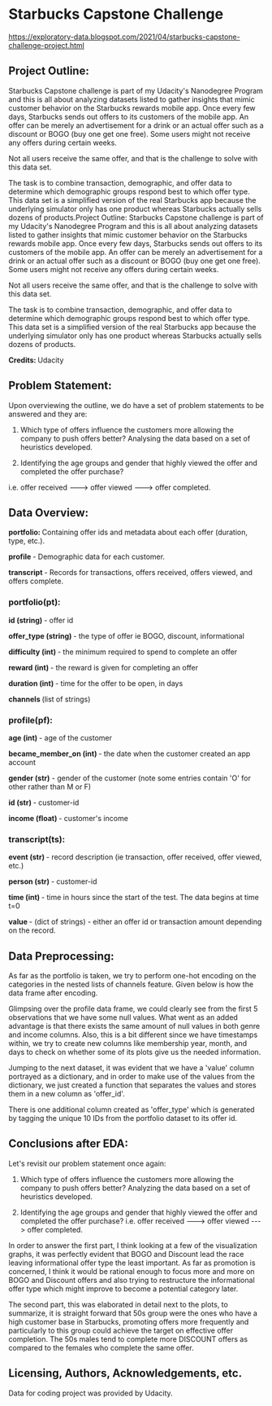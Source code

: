 <h1> <b> Starbucks Capstone Challenge </b> </h1> 

https://exploratory-data.blogspot.com/2021/04/starbucks-capstone-challenge-project.html

<b> <h2> Project Outline: </h2> </b>

Starbucks Capstone challenge is part of my Udacity's Nanodegree Program and this is all about analyzing datasets listed to gather insights that mimic customer behavior on the Starbucks rewards mobile app. Once every few days, Starbucks sends out offers to its customers of the mobile app. An offer can be merely an advertisement for a drink or an actual offer such as a discount or BOGO (buy one get one free). Some users might not receive any offers during certain weeks.

Not all users receive the same offer, and that is the challenge to solve with this data set. 

The task is to combine transaction, demographic, and offer data to determine which demographic groups respond best to which offer type. This data set is a simplified version of the real Starbucks app because the underlying simulator only has one product whereas Starbucks actually sells dozens of products.Project Outline:
Starbucks Capstone challenge is part of my Udacity's Nanodegree Program and this is all about analyzing datasets listed to gather insights that mimic customer behavior on the Starbucks rewards mobile app. Once every few days, Starbucks sends out offers to its customers of the mobile app. An offer can be merely an advertisement for a drink or an actual offer such as a discount or BOGO (buy one get one free). Some users might not receive any offers during certain weeks.

Not all users receive the same offer, and that is the challenge to solve with this data set. 

The task is to combine transaction, demographic, and offer data to determine which demographic groups respond best to which offer type. This data set is a simplified version of the real Starbucks app because the underlying simulator only has one product whereas Starbucks actually sells dozens of products.

<b> Credits: </b> Udacity

<b> <h2> Problem Statement: </h2> </b>

Upon overviewing the outline, we do have a set of problem statements to be answered and they are:

1. Which type of offers influence the customers more allowing the company to push offers better? Analysing the data based on a set of heuristics developed.

2. Identifying the age groups and gender that highly viewed the offer and completed the offer purchase?

i.e. offer received ---> offer viewed ---> offer completed.

<b> <h2> Data Overview:</h2></b>

<b> portfolio: </b> Containing offer ids and metadata about each offer (duration, type, etc.).

<b> profile </b> - Demographic data for each customer.

<b> transcript </b>- Records for transactions, offers received, offers viewed, and offers complete.

<b> <h3> portfolio(pt):</h3> </b> 

<b> id (string) </b> - offer id

<b> offer_type (string) </b> - the type of offer ie BOGO, discount, informational

<b> difficulty (int) </b> - the minimum required to spend to complete an offer

<b> reward (int) </b> - the reward is given for completing an offer

<b> duration (int) </b>- time for the offer to be open, in days

<b> channels </b> (list of strings)

<b> <h3> profile(pf): </h3> </b>

<b> age (int) </b> - age of the customer

<b> became_member_on (int) </b> - the date when the customer created an app account

<b> gender (str)</b> - gender of the customer (note some entries contain 'O' for other rather than M or F)

<b> id (str) </b> - customer-id

<b> income (float) </b> - customer's income

<b> <h3> transcript(ts): </h3></b> 

<b> event (str) </b> - record description (ie transaction, offer received, offer viewed, etc.)

<b> person (str) </b> - customer-id

<b> time (int) </b> - time in hours since the start of the test. The data begins at time t=0

<b> value </b> - (dict of strings) - either an offer id or transaction amount depending on the record.

<b> <h2> Data Preprocessing: </h2> </b>

As far as the portfolio is taken, we try to perform one-hot encoding on the categories in the nested lists of channels feature. Given below is how the data frame after encoding.

Glimpsing over the profile data frame, we could clearly see from the first 5 observations that we have some null values. What went as an added advantage is that there exists the same amount of null values in both genre and income columns. Also, this is a bit different since we have timestamps within, we try to create new columns like membership year, month, and days to check on whether some of its plots give us the needed information.

Jumping to the next dataset,  it was evident that we have a 'value' column portrayed as a dictionary, and in order to make use of the values from the dictionary, we just created a function that separates the values and stores them in a new column as 'offer_id'. 

There is one additional column created as 'offer_type' which is generated by tagging the unique 10 IDs from the portfolio dataset to its offer id.

<b> <h2> Conclusions after EDA: </h2> </b>


Let's revisit our problem statement once again:
 
1. Which type of offers influence the customers more allowing the company to push offers better? Analyzing the data based on a set of heuristics developed.

2. Identifying the age groups and gender that highly viewed the offer and completed the offer purchase?
i.e. offer received ---> offer viewed ---> offer completed.

In order to answer the first part, I think looking at a few of the visualization graphs, it was perfectly evident that BOGO and Discount lead the race leaving informational offer type the least important. As far as promotion is concerned, I think it would be rational enough to focus more and more on BOGO and Discount offers and also trying to restructure the informational offer type which might improve to become a potential category later.

The second part, this was elaborated in detail next to the plots, to summarize, it is straight forward that 50s group were the ones who have a high customer base in Starbucks, promoting offers more frequently and particularly to this group could achieve the target on effective offer completion. The 50s males tend to complete more DISCOUNT offers as compared to the females who complete the same offer.

<b> <h2> Licensing, Authors, Acknowledgements, etc. </h2> </b>

Data for coding project was provided by Udacity.







